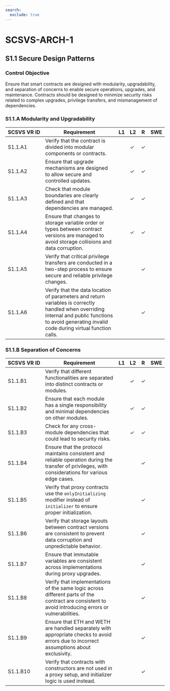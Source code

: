 ```yaml
---
search:
  exclude: true
---
```



# SCSVS-ARCH-1
## S1.1 Secure Design Patterns

### Control Objective
Ensure that smart contracts are designed with modularity, upgradability, and separation of concerns to enable secure operations, upgrades, and maintenance. Contracts should be designed to minimize security risks related to complex upgrades, privilege transfers, and mismanagement of dependencies.

### S1.1.A Modularity and Upgradability

| **SCSVS&nbsp;VR&nbsp;ID**   | Requirement                                                                 | L1 | L2 | R | SWE |
| ------------ | --------------------------------------------------------------------------- | -- | -- | -- | --- |
| S1.1.A1      | Verify that the contract is divided into modular components or contracts.    |    | ✓  | ✓  |     |
| S1.1.A2      | Ensure that upgrade mechanisms are designed to allow secure and controlled updates. |    | ✓  | ✓  |     |
| S1.1.A3      | Check that module boundaries are clearly defined and that dependencies are managed. |    | ✓  | ✓  |     |
| S1.1.A4      | Ensure that changes to storage variable order or types between contract versions are managed to avoid storage collisions and data corruption. |    | ✓  | ✓  |     |
| S1.1.A5      | Verify that critical privilege transfers are conducted in a two-step process to ensure secure and reliable privilege changes. |    |    | ✓  |     |
| S1.1.A6      | Verify that the data location of parameters and return variables is correctly handled when overriding internal and public functions to avoid generating invalid code during virtual function calls. |    |    | ✓  |     |


### S1.1.B Separation of Concerns

| **SCSVS&nbsp;VR&nbsp;ID**          | Requirement                                                                 | L1 | L2 | R | SWE |
| ------------ | --------------------------------------------------------------------------- | -- | -- | -- | --- |
| S1.1.B1      | Verify that different functionalities are separated into distinct contracts or modules. |    | ✓  | ✓  |     |
| S1.1.B2      | Ensure that each module has a single responsibility and minimal dependencies on other modules. |    | ✓  | ✓  |     |
| S1.1.B3      | Check for any cross-module dependencies that could lead to security risks.   |    | ✓  | ✓  |     |
| S1.1.B4      | Ensure that the protocol maintains consistent and reliable operation during the transfer of privileges, with considerations for various edge cases. |    |    | ✓  |     |
| S1.1.B5      | Verify that proxy contracts use the `onlyInitializing` modifier instead of `initializer` to ensure proper initialization. |    |    | ✓  |     |
| S1.1.B6      | Verify that storage layouts between contract versions are consistent to prevent data corruption and unpredictable behavior. |    |    | ✓  |     |
| S1.1.B7      | Ensure that immutable variables are consistent across implementations during proxy upgrades. |    |    | ✓  |     |
| S1.1.B8      | Verify that implementations of the same logic across different parts of the contract are consistent to avoid introducing errors or vulnerabilities. |    |    | ✓  |     |
| S1.1.B9      | Ensure that ETH and WETH are handled separately with appropriate checks to avoid errors due to incorrect assumptions about exclusivity. |    |    | ✓  |     |
| S1.1.B10     | Verify that contracts with constructors are not used in a proxy setup, and initializer logic is used instead. |    |    | ✓  |     |
